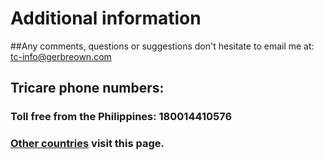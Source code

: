 # Additional information

##Any comments, questions or suggestions don't hesitate to email me at:  tc-info@gerbreown.com

## Tricare phone numbers:

### Toll free from the Philippines: 180014410576

### [Other countries](http://www.tricare-overseas.com/ContactUs/ContactPAC.html) visit this page. 
